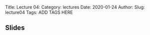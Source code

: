 Title: Lecture 04:
Category: lectures
Date: 2020-01-24
Author: 
Slug: lecture04
Tags: ADD TAGS HERE


## Slides
